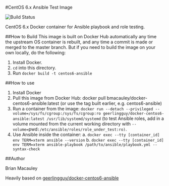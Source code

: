 #CentOS 6.x Ansible Test Image

![Build Status](https://img.shields.io/docker/automated/jrottenberg/ffmpeg.svg)

CentOS 6.x Docker container for Ansible playbook and role testing.


##How to Build
This image is built on Docker Hub automatically any time the upstream OS container is rebuilt, and any time a commit is made or merged to the master branch. But if you need to build the image on your own locally, do the following:

1. Install Docker.
2. `cd` into this directory.
3. Run `docker build -t centos6-ansible`


##How to use
1. Install Docker
2. Pull this image from Docker Hub: docker pull bmacauley/docker-centos6-ansible:latest (or use the tag  built earlier, e.g. centos6-ansible)
3. Run a container from the image: `docker run --detach --privileged --volume=/sys/fs/cgroup:/sys/fs/cgroup:ro geerlingguy/docker-centos6-ansible:latest /usr/lib/systemd/systemd` (to test  Ansible roles,  add in a volume mounted from the current working directory with `--volume=`pwd`:/etc/ansible/roles/role_under_test:ro)`.
4. Use Ansible inside the container:
a. `docker exec --tty [container_id] env TERM=xterm ansible --version`
b. `docker exec --tty [container_id] env TERM=xterm ansible-playbook /path/to/ansible/playbook.yml --syntax-check`

##Author

Brian Macauley

Heavily based on  [geerlingguy/docker-centos6-ansible](https://github.com/geerlingguy/docker-centos6-ansible)
